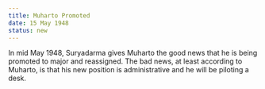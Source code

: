 ```yaml
---
title: Muharto Promoted
date: 15 May 1948 
status: new
---
```


In mid May 1948, Suryadarma gives Muharto the good news that he is being
promoted to major and reassigned. The bad news, at least according to
Muharto, is that his new position is administrative and he will be
piloting a desk.
